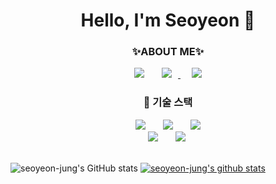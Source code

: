 <h1 align="center"> Hello, I'm Seoyeon 👋 </h1>

<h3 align="center">✨ABOUT ME✨</h3>
<div align="center">
 <a href="https://velog.io/@seoyeon-jung12"><img src="https://img.shields.io/badge/Velog-20C997?style=flat-square&logo=Velog&logoColor=white" style="height : auto; margin-left : 10px; margin-right : 10px;"/></a>&nbsp;
 <a href="https://jungluchia1204@gmail.com">
    <img src="http://img.shields.io/badge/Gmail-EA4335?style=flat&logo=Gmail&logoColor=white&link=https://i987412563i@gmail.com"
        style="height : auto; margin-left : 10px; margin-right : 10px;"/>
</a>&nbsp;
 <a href="https://daydream-sy.tistory.com/"><img src="https://img.shields.io/badge/Tistory-FF5722?style=flat-square&logo=Blogger&logoColor=white" style="height : auto; margin-left : 10px; margin-right : 10px;"/></a>
</div>

 <h3 align="center"> 📌 기술 스택 </h3>
 <div align="center">
 <img src="https://img.shields.io/badge/HTML5-E34F26?style=flat-square&logo=HTML5&logoColor=white" style="height : auto; margin-left : 10px; margin-right : 10px;"/></a>&nbsp;
<img src="https://img.shields.io/badge/CSS3-1572B6?style=flat-square&logo=CSS3&logoColor=white" style="height : auto; margin-left : 10px; margin-right : 10px;"/></a>&nbsp;
<img src="https://img.shields.io/badge/JavaScript-F7DF1E?style=flat-square&logo=JavaScript&logoColor=white" style="height : auto; margin-left : 10px; margin-right : 10px;"/></a>
<br>
<img src="https://img.shields.io/badge/Python-3776AB?style=flat-square&logo=Python&logoColor=white" style="height : auto; margin-left : 10px; margin-right : 10px;"/></a>&nbsp;
<img src="https://img.shields.io/badge/C-A8B9CC?style=flat-square&logo=C&logoColor=white" style="height : auto; margin-left : 10px; margin-right : 10px;"/></a>&nbsp;
</div>

<br>


![seoyeon-jung's GitHub stats](https://github-readme-stats.vercel.app/api?username=seoyeon-jung&show_icons=true)&nbsp;[![seoyeon-jung's github stats](https://github-readme-stats.vercel.app/api/top-langs/?username=seoyeon-jung&show_icons=true&hide_border=true&title_color=004386&icon_color=004386&layout=compact)](https://github.com/seoyeon-jung)
